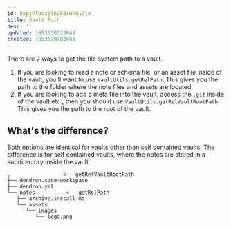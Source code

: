 ```yaml
---
id: 5kpjkloocgl62k5iohd16tn
title: Vault Path
desc: ''
updated: 1653630333849
created: 1653629903461
---
```


There are 2 ways to get the file system path to a vault.

1. If you are looking to read a note or schema file, or an asset file inside of
   the vault, you'll want to use `VaultUtils.getRelPath`. This gives you the
   path to the folder where the note files and assets are located.
1. If you are looking to add a meta file into the vault, access the `.git`
   inside of the vault etc., then you should use
   `VaultUtils.getRelVaultRootPath`. This gives you the path to the root of the
   vault.

## What's the difference?

Both options are identical for vaults other than self contained vaults. The
difference is for self contained vaults, where the notes are stored in a
subdirectory inside the vault.

```
.                 <-- getRelVaultRootPath
├── dendron.code-workspace
├── dendron.yml
└── notes          <-- getRelPath
   ├── archive.install.md
   └── assets
      └── images
         └── logo.png
```
